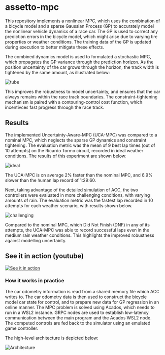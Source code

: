 # assetto-mpc
This repository implements a nonlinear MPC, which uses the combination of a bicycle model and a sparse Gaussian Process (GP) to accurately model the nonlinear vehicle dynamics of a race car. The GP is used to correct any prediction errors in the bicycle model, which might arise due to varying tire properties or weather conditions. The training data of the GP is updated during execution to better mitigate these effects.

The combined dynamics model is used to formulated a stochastic MPC, which propagates the GP variance through the prediction horizon. As the position uncertainty of the car grows through the horizon, the track width is tightened by the same amount, as illustrated below:

![tube](https://github.com/user-attachments/assets/00c0edb4-309e-4ea0-9005-47594ea5b45a)

This improves the robustness to model uncertainty, and ensures that the car always remains within the race track boundaries. The constraint-tightening mechanism is paired with a contouring-control cost function, which incentivces fast progress through the race track. 

## Results
The implemented Uncertainty-Aware-MPC (UCA-MPC) was compared to a nominal MPC, which neglects the sparse GP dynamics and constraint tightening. The evaluation metric was the mean of 9 best lap times (out of 10 attempts) on the Ricardo Tormo circuit, recorded in ideal weather conditions. The results of this experiment are shown below:

![ideal](https://github.com/user-attachments/assets/ce939141-2d35-432c-a1b9-437a25295f1e)

The UCA-MPC is on average 2% faster than the nominal MPC, and 6.9% slower than the human lap record of 1:29:60. 

Next, taking advantage of the detailed simulation of ACC, the two controllers were evaluated in more challenging conditions, with varying amounts of rain. The evaluation metric was the fastest lap recorded in 10 attempts for each weather scenario, with results shown below. 

![challenging](https://github.com/user-attachments/assets/c4f26547-1a22-471e-b622-39cb6556d283)

Compared to the nominal MPC, which Did Not Finish (DNF) in any of its attempts, the UCA-MPC was able to record successful laps even in the medium rain weather conditions. This highlights the improved robustness against modelling uncertainty.
 

## See it in action (youtube)
[![See it in action](https://img.youtube.com/vi/SENTHq9ONTw/0.jpg)](https://www.youtube.com/watch?v=SENTHq9ONTw)


### How it works in practice
The car odometry information is read from a shared memory file which ACC writes to. The car odometry data is then used to construct the bicycle model car state for control, and to prepare new data for GP regression in an online manner. The MPC problem is solved using Acados, which needs to run in a WSL2 instance. GRPC nodes are used to establish low-latency communication between the main program and the Acados WSL2 node. The computed controls are fed back to the simulator using an emulated game controller. 

The high-level architecture is depicted below:

![Architecture](https://github.com/user-attachments/assets/dd84a2ae-e74c-4b4e-aef6-9c15b5f4dc89)
